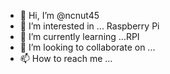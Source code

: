 - 👋 Hi, I’m @ncnut45
- 👀 I’m interested in ... Raspberry Pi
- 🌱 I’m currently learning ...RPI
- 💞️ I’m looking to collaborate on ...
- 📫 How to reach me ...

<!---
ncnut45/ncnut45 is a ✨ special ✨ repository because its `README.md` (this file) appears on your GitHub profile.
You can click the Preview link to take a look at your changes.
--->
